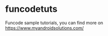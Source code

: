 funcodetuts
===========

Funcode sample tutorials, you can find more on https://www.myandroidsolutions.com/
